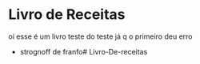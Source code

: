 # Livro de Receitas 

oi esse é um livro teste do teste já q o primeiro deu erro

- strognoff de franfo# Livro-De-receitas
